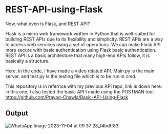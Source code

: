 # REST-API-using-Flask

Now, what even is Flask, and REST API?

Flask is a micro web framework written in Python that is well-suited for building REST APIs due to its flexibility and simplicity. REST APIs are a way to access web services using a set of operations. We can make Flask API more secure with basic authentication using Flask basic authentication. REST API is a basic architecture that many high-end APIs follow, it is basically a structure.


Here, in the code, I have made a video related API. Main.py is the main server, and test.py is the testing file which is to be run in cmd.


This repository is in refernce with my previous API repo, link is down here. in this one, I also tested the basic API I made using the POSTMAN tool.
https://github.com/Prayag-Chawla/Basic-API-Using-Flask


## Output
![WhatsApp Image 2023-11-04 at 09 37 28_f4bdff83](https://github.com/Prayag-Chawla/REST-API-using-Flask/assets/92213377/6fc1332b-7294-4991-91cf-f76c634cc047)

